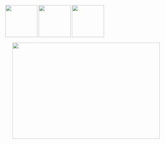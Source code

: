 


<p float="left">
  <img src="https://github.com/wintan123/Brainfolio/blob/prod/screenshots/DarkMode.gif" width="100" />
  <img src="https://github.com/wintan123/Brainfolio/blob/prod/screenshots/DarkMode.gif" width="100" />
  <img src="https://github.com/wintan123/Brainfolio/blob/prod/screenshots/DarkMode.gif" width="100" />
</p>

<p align="center">
  <img width="460" height="300" src="https://github.com/wintan123/Brainfolio/blob/prod/screenshots/LogoDark.png">
</p>
